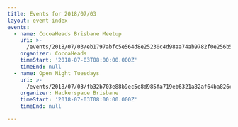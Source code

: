 ```yaml
---
title: Events for 2018/07/03
layout: event-index
events:
  - name: CocoaHeads Brisbane Meetup
    uri: >-
      /events/2018/07/03/eb1797abfc5e564d8e25230c4d98aa74ab9782f0e256b54bd9fb42f4272c85c7
    organizer: CocoaHeads
    timeStart: '2018-07-03T08:00:00.000Z'
    timeEnd: null
  - name: Open Night Tuesdays
    uri: >-
      /events/2018/07/03/fb32b703e88b9ec5e8d985fa719eb6321a82af64ba826c1dd02b3c5fe9809e15
    organizer: Hackerspace Brisbane
    timeStart: '2018-07-03T08:00:00.000Z'
    timeEnd: null

---
```

